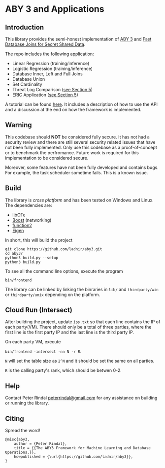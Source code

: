 # ABY 3 and Applications
 
## Introduction
 
This library provides the semi-honest implementation of [ABY 3](https://eprint.iacr.org/2018/403.pdf) and [Fast Database Joins for Secret Shared Data](https://eprint.iacr.org/2019/518.pdf).

The repo includes the following application:
 * Linear Regression (training/inference)
 * Logistic Regression (training/inference)
 * Database Inner, Left and Full Joins
 * Database Union
 * Set Cardinality
 * Threat Log Comparison ([see Section 5](https://eprint.iacr.org/2019/518.pdf))
 * ERIC Application ([see Section 5](https://eprint.iacr.org/2019/518.pdf))

A tutorial can be found [here](https://github.com/ladnir/aby3/blob/master/frontend/aby3Tutorial.cpp). It includes a description of how to use the API and a discussion at the end on how the framework is implemented.

## Warning 

This codebase should **NOT** be considered fully secure. It has not had a security review and there are still several security related issues that have not been fully implemented. Only use this codebase as a proof-of-concept or to benchmark the perfromance. Future work is required for this implementation to be considered secure. 

Moreover, some features have not been fully developed and contains bugs. For example, the task scheduler sometime fails. This is a known issue.

## Build
 
The library is *cross platform* and has been tested on Windows and Linux. The dependencies are:

 * [libOTe](https://github.com/osu-crypto/libOTe)
 * [Boost](http://www.boost.org/) (networking)
 * [function2](https://github.com/Naios/function2)
 * [Eigen](http://eigen.tuxfamily.org/index.php?title=Main_Page)

 
In short, this will build the project

```
git clone https://github.com/ladnir/aby3.git
cd aby3/
python3 build.py --setup
python3 build.py 
```

To see all the command line options, execute the program 
 
`bin/frontend`

The library can be linked by linking the binraries in `lib/` and `thirdparty/win` or `thirdparty/unix` depending on the platform.

## Cloud Run (Intersect)
After building the project, update `ips.txt` so that each line contains the IP of each party(VM). There should only be a total of three parties, where the first line is the first party IP and the last line is the third party IP. 

On each party VM, execute

`bin/frontend -intersect -nn N -r R`. 
 
`N` will set the table size as `2^N` and it should be set the same on all parties.

`R` is the calling party's rank, which should be betwen 0-2.

## Help
 
Contact Peter Rindal peterrindal@gmail.com for any assistance on building  or running the library.

## Citing

 Spread the word!

```
@misc{aby3,
    author = {Peter Rindal},
    title = {{The ABY3 Framework for Machine Learning and Database Operations.}},
    howpublished = {\url{https://github.com/ladnir/aby3}},
}
```
